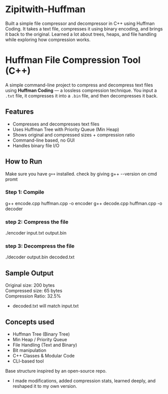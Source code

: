 # Zipitwith-Huffman
Built a simple file compressor and decompressor in C++ using Huffman Coding. It takes a text file, compresses it using binary encoding, and brings it back to the original. Learned a lot about trees, heaps, and file handling while exploring how compression works.

# Huffman File Compression Tool (C++)

A simple command-line project to compress and decompress text files using **Huffman Coding** — a lossless compression technique. You input a `.txt` file, it compresses it into a `.bin` file, and then decompresses it back.

## Features
- Compresses and decompresses text files
- Uses Huffman Tree with Priority Queue (Min Heap)
- Shows original and compressed sizes + compression ratio
- Command-line based, no GUI
- Handles binary file I/O

## How to Run

Make sure you have `g++` installed. 
check by giving g++ --version on cmd promt

### Step 1: Compile
g++ encode.cpp huffman.cpp -o encoder
g++ decode.cpp huffman.cpp -o decoder
### step 2: Compress the file
./encoder input.txt output.bin
### step 3: Decompress the file
./decoder output.bin decoded.txt

## Sample Output
Original size: 200 bytes  
Compressed size: 65 bytes  
Compression Ratio: 32.5%
- decoded.txt will match input.txt

## Concepts used
- Huffman Tree (Binary Tree)
- Min Heap / Priority Queue
- File Handling (Text and Binary)
- Bit manipulation
- C++ Classes & Modular Code
- CLI-based tool

 Base structure inspired by an open-source repo. 
- I made modifications, added compression stats, learned deeply, and reshaped it to my own version.



